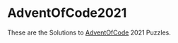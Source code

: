 # AdventOfCode2021
These are the Solutions to [AdventOfCode](https://adventofcode.com) 2021 Puzzles.


